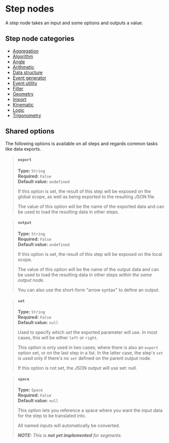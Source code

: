 # Step nodes

A step node takes an input and some options and outputs a value.

## Step node categories

- [Aggregation](./aggregation.md)
- [Algorithm](./algorithm.md)
- [Angle](./angle.md)
- [Arithmetic](./arithmetic.md)
- [Data structure](./data-structure.md)
- [Event generator](./event-generator.md)
- [Event utility](./event-utility.md)
- [Filter](./filter.md)
- [Geometry](./geometry.md)
- [Import](./import.md)
- [Kinematic](./kinematic.md)
- [Logic](./logic.md)
- [Trigonometry](./trigonometry.md)


## Shared options

The following options is available on all steps and regards 
common tasks like data exports.

> #### `export`
>
> **Type:** `String`  
> **Required:** `False`  
> **Default value:** `undefined`  
>
> If this option is set, the result of this step will be exposed 
> on the global scope, as well as being exported to the resulting 
> JSON file.
>
> The value of this option will be the name of the exported data 
> and can be used to load the resulting data in other steps.


> #### `output`
>
> **Type:** `String`  
> **Required:** `False`  
> **Default value:** `undefined`  
>
> If this option is set, the result of this step will be exposed 
> on the local scope.
>
> The value of this option will be the name of the output data 
> and can be used to load the resulting data in other steps 
> _within the same output node_.
>
> You can also use the short-form "arrow syntax" to define 
> an output.


> #### `set`
>
> **Type:** `String`  
> **Required:** `False`  
> **Default value:** `null`  
>
> Used to specify which _set_ the exported parameter will use. 
> In most cases, this will be either `left` or `right`.
>
> This option is only used in two cases; where there is also 
> an `export` option set, or on the last step in a list. 
> In the latter case, the step's `set` is used only if 
> there's no `set` defined on the parent output node.
>
> If this option is not set, the JSON output will use set: null.


> #### `space`
>
> **Type:** `Space`  
> **Required:** `False`  
> **Default value:** `null`  
>
> This option lets you reference a space where you want the input 
> data for the step to be translated into.
>
> All named inputs will automatically be converted.
>
> **_NOTE:_** _This is **not yet implemented** for segments._


